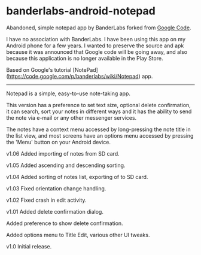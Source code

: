 # banderlabs-android-notepad
Abandoned, simple notepad app by BanderLabs forked from [Google Code](https://code.google.com/p/banderlabs/wiki/Notepad).

I have no association with BanderLabs. I have been using this app on my Android phone for a few years. I wanted to preserve the source and apk because it was announced that Google code will be going away, and also because this application is no longer available in the Play Store.

Based on Google's tutorial [NotePad] (https://code.google.com/p/banderlabs/wiki/Notepad) app.

---

Notepad is a simple, easy-to-use note-taking app.

This version has a preference to set text size, optional delete confirmation, it can search, sort your notes in different ways and it has the ability to send the note via e-mail or any other messenger services.

The notes have a context menu accessed by long-pressing the note title in the list view, and most screens have an options menu accessed by pressing the 'Menu' button on your Android device.


v1.06	Added importing of notes from SD card.

v1.05	Added ascending and descending sorting.

v1.04	Added sorting of notes list, exporting of to SD card.

v1.03	Fixed orientation change handling.

v1.02	Fixed crash in edit activity.

v1.01	Added delete confirmation dialog.

Added preference to show delete confirmation.

Added options menu to Title Edit, various other UI tweaks.

v1.0	Initial release.

